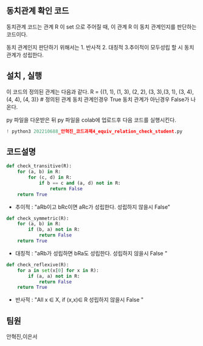 ## 동치관계 확인 코드

동치관계 코드는 관계 R 이 set 으로 주어질 때, 이 관계 R 이 동치 관계인지를 판단하는 코드이다. 

동치 관계인지 판단하기 위해서는 1. 반사적 2. 대칭적 3.추이적이 모두성립 할 시 동치관계가 성립한다.

## 설치 , 실행 

이 코드의 정의된 관계는 다음과 같다.  R = {(1, 1), (1, 3), (2, 2), (3, 3),(3, 1), (3, 4), (4, 4), (4, 3)} # 정의된 관계 
동치 관계인경우 True 동치 관계가 아닌경우 False가 나온다.

py 파일을 다운받은 뒤  py 파일을 colab에 업로드후 다음 코드를 실행시킨다.
```python
! python3 202210688_안혁진_코드과제4_equiv_relation_check_student.py
```

## 코드설명 
```python
def check_transitive(R):
    for (a, b) in R:
        for (c, d) in R:
            if b == c and (a, d) not in R:
                return False
    return True
```

- 추이적 : "aRb이고 bRc이면 aRc가 성립한다. 성립하지 않을시 False"

```python
def check_symmetric(R):
    for (a, b) in R:
        if (b, a) not in R:
            return False
    return True
```
- 대칭적 : "aRb가 성립하면 bRa도 성립한다. 성립하지 않을시 False "
```python
def check_reflexive(R):
    for a in set(x[0] for x in R):
        if (a, a) not in R:
            return False
    return True
```
- 반사적 :  "All x ∈ X, if (x,x)∈ R 성립하지 않을시 False "  
## 팀원
안혁진,이은서
